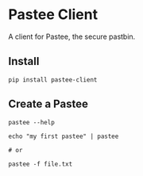 Pastee Client
=============

A client for Pastee, the secure pastbin.

Install
-------

```
pip install pastee-client
```

Create a Pastee
---------------

```
pastee --help

echo "my first pastee" | pastee

# or

pastee -f file.txt
```
